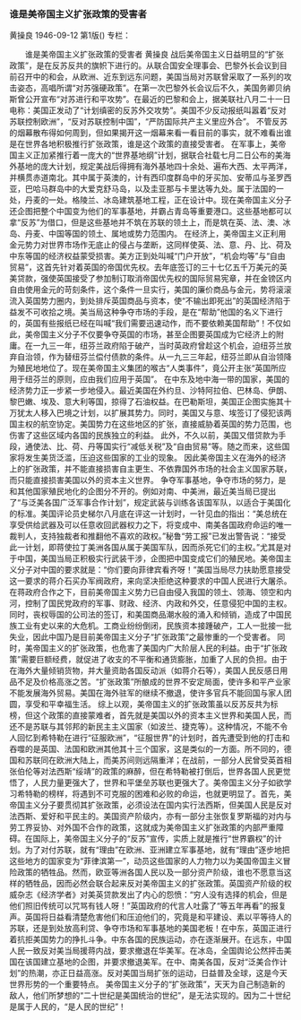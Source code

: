 ### 谁是美帝国主义扩张政策的受害者
黄操良
1946-09-12
第1版()
专栏：

　　谁是美帝国主义扩张政策的受害者
    黄操良
    战后美帝国主义日益明显的“扩张政策”，是在反苏反共的旗帜下进行的。从联合国安全理事会、巴黎外长会议到目前召开中的和会，从欧洲、近东到远东问题，美国当局对苏联曾采取了一系列的攻击姿态，高唱所谓“对苏强硬政策”。在第一次巴黎外长会议后不久，美国务卿贝纳斯曾公开宣布“对苏进行和平攻势”。在最近的巴黎和会上，据美联社八月二十一日电称：美国正发动了“计划缜密的反苏外交攻势”。美国不少反动报纸叫嚣着“反对苏联控制欧洲”，“反对苏联控制中国”，“严防国际共产主义里应外合”。
    不管反苏的烟幕散布得如何周到，但如果揭开这一烟幕来看一看目前的事实，就不难看出谁是在世界各地积极推行扩张政策，谁是这个政策的直接受害者。
    在军事上，美帝国主义正加紧推行着一庞大的“世界基地纲”计划，据联合社载七月二日公布的美海外基地的庞大计划，规定美战后得拥有海外基地四十余处、遍布大西、太平两洋，并横贯赤道南北。其中属于英澳的，计有西印度群岛中的牙买加、安蒂瓜与圣罗西亚，巴哈马群岛中的大爱克舒马岛，以及圭亚那与卡里达等九处。属于法国的一处，丹麦的一处。格陵兰、冰岛建筑基地工程，正在设计中。现在美帝国主义分子还企图把整个中国变为他们的军事基地，并霸占青岛等重要港口。这些基地都可以拿“反苏”为借口，但是这些基地并不筑在苏联的领土上，而是筑在英、法、澳、冰岛、丹麦、中国等国的领土、属地或势力范围内。
    在经济上，美帝国主义正利用金元势力对世界市场作无底止的侵占与垄断，这同样使英、法、意、丹、比、荷及中东等国的经济权益蒙受损害。美方正到处叫喊“门户开放”，“机会均等”与“自由贸易”，这首先针对着英国的帝国优先权。去年底签订的三十七亿五千万美元的英美贷款，强使英国接受了参加制订取消帝国优先权的国际贸易宪章，并在金镑区内自由使用金元的苛刻条件，这个条件一旦实行，美国的廉价商品与金元，势将滚滚流入英国势力圈内，到处排斥英国商品与资本，使“不输出即死出”的英国经济陷于益发不可收拾之境。美当局这种争夺市场的手段，是在“帮助”他国的名义下进行的，英国有些报纸已经在叫喊“我们需要迅速动作，而不要依赖美国帮助”！不仅如此，美帝国主义分子不仅要争夺英国的市场，甚至企图要英国成为它经济上的附庸。在一九三一年，纽芬兰政府陷于破产，当时英政府曾趁这个机会，迫纽芬兰放弃自治领，作为替纽芬兰偿付债款的条件。从一九三三年起，纽芬兰即从自治领降为殖民地地位了。现在美帝国主义集团的喉古“人类事件”，竟公开主张“英国所应用于纽芬兰的原则，应由我们应用于英国”。
    在中东及地中海一带的国家，美国的经济势力正一步紧一步地侵入。最近美国在外约旦、沙特阿拉伯、巴林岛、伊朗、黎巴嫩、埃及、意大利等国，掠得了石油权益。在巴勒斯坦，美国正企图实施其十万犹太人移入巴境之计划，以扩展其势力。同时，美国又与意、埃签订了侵犯该两国主权的航空协定。美国势力在这些地区的扩张，直接威胁着英国的势力范围，也伤害了这些区域内各国的民族独立的利益。
    此外，不久以前，美国又借贷款为手段，通使法、比、荷、丹等国实行“减低关税”及“自由贸易”等。随之而来，这些国家将发生美货泛滥，压迫这些国家的工业的现象。
    因此美帝国主义在海外的经济上的扩张政策，并不能直接损害自主更生、不依靠国外市场的社会主义国家苏联，而只能直接损害美国以外的资本主义世界。
    争夺军事基地，争夺市场的努力，是和其他国家殖民地化的企图分不开的。例如对南、中美洲，最近美当局已提出了“与泛美各国广泛军事合作计划”，规定武装与训练各该国军队，以适合于美国化的标准。美国评论员史梯尔八月底在评这一计划时，一针见血的指出：“美总统在享受供给武器及可以任意收回武器权力之下，将变成中、南美各国政府命运的唯一裁判人，支持独裁者和推翻他不喜欢的政权。”秘鲁“劳工报”已发出警告说：“接受此一计划，即蒋使拉丁美洲各国从属于美国军队，因而杀死它们的主权。”尤其是对于中国，美国当局正积极实行武装干涉，企图把中国变成它们的殖民地。美帝国主义分子对中国的要求就是：“你们要向菲律宾看齐呀！”美国当局尽力扶助愿意接受这一要求的蒋介石买办军阀政府，来向坚决拒绝这种要求的中国人民进行大屠杀。在蒋政府合作之下，目前美帝国主义势力已自由侵入我国的领土、领海、领空和内河，控制了国民党政府的军事、财政、经济、内政和外交，任意侵犯中国的主权。同时，丧权辱国的公司法的签订，和美国商品潮水般的涌入和倾销，造成了中国民族工业有史以来的大危机。工商业纷纷倒闭，民族资本接踵破产，工人一批接一批失业，因此中国乃是目前美帝国主义分子“扩张政策”之最惨重的一个受害者。
    同时，美帝国主义的扩张政策，也危害了美国内广大阶层人民的利益。由于“扩张政策”需要巨额经费，就促进了收支的不平衡和通货膨胀，加重了人民的负担。由于在海外大量倾销货物，并大量资助各国反动派（如蒋介石等），美国人民反感日用品不足及价格高涨之苦。“扩张政策”所酿成的世界不安定局面，使许多和平产业家不能发展海外贸易。美国在海外驻军的继续不撤退，使许多官兵不能回国与家人团圆，享受和平幸福生活。
    综上以观，美帝国主义的扩张政策虽以反苏反共为标榜，但这个政策的直接蒙难者，首先就是美国以外的资本主义世界和美国人民，而还不是苏联与其邻邦的新民主主义国家（如波兰、捷克等）。这种情况，不能不令人回忆到希特勒在进行“征服欧洲”，“征服世界”的计划时，首先遭受到他的打击和吞噬的是英国、法国和欧洲其他其十三个国家，这是类似的一方面。所不同的，德国和苏联同在欧洲大陆上，而美苏间则远隔重洋；在战前，一部分人民曾受英首相张伯伦等对法西斯“绥靖”的政策的麻醉，但在希特勒被打倒后，世界各国人民更觉悟了，人民力量更强大了，世界和平堡垒苏联也更强大了。美帝国主义分子如欲学习希特勒的榜样，将遇到不可克服的困难和必败的命运，也就更明显了。首先，美帝国主义分子要贯彻其扩张政策，必须设法在国内实行法西斯，但美国人民是反对法西斯、爱好和平民主的。美国资产阶级内，亦有一部分主张恢复罗斯福的对内与劳工界妥协、对外国不合作的政策，这就成为美帝国主义扩张政策的内部严重障碍。在国际上，美帝国主义分子的“反苏”宣传，实质上就是推行“世界霸权”的计划。为了对付苏联，就有“理由”在欧洲、亚洲建立军事基地，就有“理由”逐步地把这些地方的国家变为“菲律滨第一”，动员这些国家的人力物力以为美国帝国主义冒险政策的牺牲品。然而，欧亚等洲各国人民以及一部分资产阶级，谁也不愿意当这样的牺牲品，因而必然会联合起来反对美帝国主义的扩张政策。英国资产阶级的权威杂志《经济学者》对美英贷款发出了内心的怨愤：“穷人没有选择的机会，但是他们照旧传统可以咒骂有钱人呀！”英国政府的代言人吐露了“等五年再看”的报复声。英国将日益看清楚危害他们和压迫他们的，究竟是和平建设、素以平等待人的苏联，还是到处放高利贷、争夺市场和军事基地的美国老板！在中东，英国正进行着抗拒美国势力的挣扎斗争。中东各国的民族运动，亦在逐渐展开。在远东，中国人民一致反对美当局援蒋内战，要求撤退在华美军。在冰岛，全国舆论公然抨击美国在该国建立基地的企图，并要求撤退美军。在中、南美各国，反对“泛美合作计划”的热潮，亦正日益高涨。反对美国当局扩张的运动，日益普及全球，这是今天世界形势的一个重要特点。
    美帝国主义分子的“扩张政策”，天天为自己制造新的敌人，他们所梦想的“二十世纪是美国统治的世纪”，是无法实现的。因为二十世纪是属于人民的，“是人民的世纪”！
